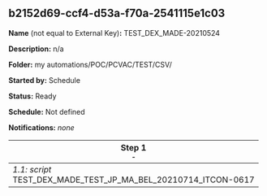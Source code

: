 ## b2152d69-ccf4-d53a-f70a-2541115e1c03

**Name** (not equal to External Key)**:** TEST_DEX_MADE-20210524

**Description:** n/a

**Folder:** my automations/POC/PCVAC/TEST/CSV/

**Started by:** Schedule

**Status:** Ready

**Schedule:** Not defined

**Notifications:** _none_


| Step 1<br>_<small>-</small>_ |
| --- |
| _1.1: script_<br>TEST_DEX_MADE_TEST_JP_MA_BEL_20210714_ITCON-0617 |
